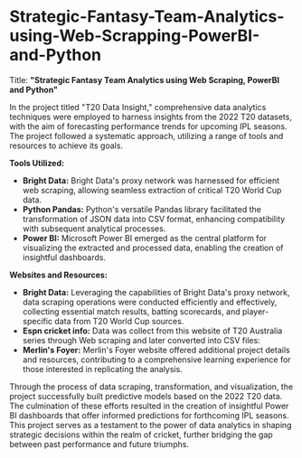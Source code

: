 # Strategic-Fantasy-Team-Analytics-using-Web-Scrapping-PowerBI-and-Python




Title: **"Strategic Fantasy Team Analytics using Web Scraping, PowerBI and Python"**

In the project titled "T20 Data Insight," comprehensive data analytics techniques were employed to harness insights from the 2022 T20 datasets, with the aim of forecasting performance trends for upcoming IPL seasons. The project followed a systematic approach, utilizing a range of tools and resources to achieve its goals.

**Tools Utilized:**
- **Bright Data:** Bright Data's proxy network was harnessed for efficient web scraping, allowing seamless extraction of critical T20 World Cup data.
- **Python Pandas:** Python's versatile Pandas library facilitated the transformation of JSON data into CSV format, enhancing compatibility with subsequent analytical processes.
- **Power BI:** Microsoft Power BI emerged as the central platform for visualizing the extracted and processed data, enabling the creation of insightful dashboards.

**Websites and Resources:**
- **Bright Data:** Leveraging the capabilities of Bright Data's proxy network, data scraping operations were conducted efficiently and effectively, collecting essential match results, batting scorecards, and player-specific data from T20 World Cup sources.
- **Espn cricket info:** Data was collect from this website of T20 Australia series through Web scraping and later converted into CSV files: 
- **Merlin's Foyer:** Merlin's Foyer website offered additional project details and resources, contributing to a comprehensive learning experience for those interested in replicating the analysis.

Through the process of data scraping, transformation, and visualization, the project successfully built predictive models based on the 2022 T20 data. The culmination of these efforts resulted in the creation of insightful Power BI dashboards that offer informed predictions for forthcoming IPL seasons. This project serves as a testament to the power of data analytics in shaping strategic decisions within the realm of cricket, further bridging the gap between past performance and future triumphs.
